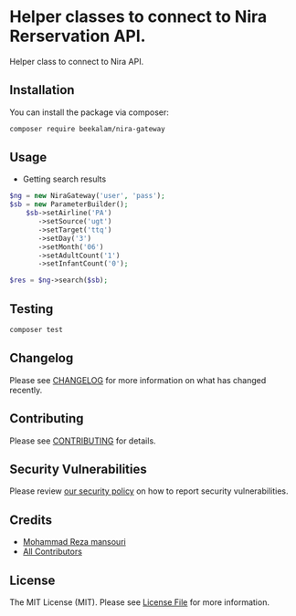 # Helper classes to connect to Nira Rerservation API.

Helper class to connect to Nira API.

## Installation

You can install the package via composer:

```bash
composer require beekalam/nira-gateway
```

## Usage

* Getting search results
```php
$ng = new NiraGateway('user', 'pass');
$sb = new ParameterBuilder();
    $sb->setAirline('PA')
       ->setSource('ugt')
       ->setTarget('ttq')
       ->setDay('3')
       ->setMonth('06')
       ->setAdultCount('1')
       ->setInfantCount('0');

$res = $ng->search($sb);
```

## Testing

```bash
composer test
```

## Changelog

Please see [CHANGELOG](CHANGELOG.md) for more information on what has changed recently.

## Contributing

Please see [CONTRIBUTING](.github/CONTRIBUTING.md) for details.

## Security Vulnerabilities

Please review [our security policy](../../security/policy) on how to report security vulnerabilities.

## Credits

- [Mohammad Reza mansouri](https://github.com/beekalam)
- [All Contributors](../../contributors)

## License

The MIT License (MIT). Please see [License File](LICENSE.md) for more information.
